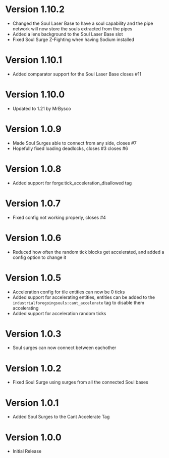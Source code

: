 # Version 1.10.2
* Changed the Soul Laser Base to have a soul capability and the pipe network will now store the souls extracted from the pipes
* Added a lens background to the Soul Laser Base slot
* Fixed Soul Surge Z-Fighting when having Sodium installed

# Version 1.10.1
* Added comparator support for the Soul Laser Base closes #11

# Version 1.10.0
* Updated to 1.21 by MrBysco

# Version 1.0.9

* Made Soul Surges able to connect from any side, closes #7
* Hopefully fixed loading deadlocks, closes #3 closes #6

# Version 1.0.8

* Added support for forge:tick_acceleration_disallowed tag

# Version 1.0.7

* Fixed config not working properly, closes #4

# Version 1.0.6

* Reduced how often the random tick blocks get accelerated, and added a config option to change it

# Version 1.0.5

* Acceleration config for tile entities can now be 0 ticks
* Added support for accelerating entities, entities can be added to the `industrialforegoingsouls:cant_accelerate` tag
  to disable them accelerating
* Added support for acceleration random ticks

# Version 1.0.3

* Soul surges can now connect between eachother

# Version 1.0.2

* Fixed Soul Surge using surges from all the connected Soul bases

# Version 1.0.1

* Added Soul Surges to the Cant Accelerate Tag

# Version 1.0.0

* Initial Release